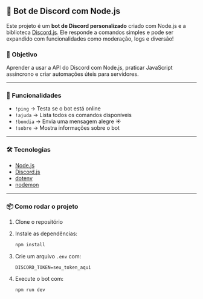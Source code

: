 ## 🤖 Bot de Discord com Node.js

Este projeto é um **bot de Discord personalizado** criado com Node.js e a biblioteca [Discord.js](https://discord.js.org/).
Ele responde a comandos simples e pode ser expandido com funcionalidades como moderação, logs e diversão!

### 🎯 Objetivo

Aprender a usar a API do Discord com Node.js, praticar JavaScript assíncrono e criar automações úteis para servidores.

---

### 🧩 Funcionalidades

* `!ping` → Testa se o bot está online
* `!ajuda` → Lista todos os comandos disponíveis
* `!bomdia` → Envia uma mensagem alegre ☀️
* `!sobre` → Mostra informações sobre o bot

---

### 🛠 Tecnologias

* [Node.js](https://nodejs.org/)
* [Discord.js](https://discord.js.org/)
* [dotenv](https://www.npmjs.com/package/dotenv)
* [nodemon](https://www.npmjs.com/package/nodemon)

---

### 📦 Como rodar o projeto

1. Clone o repositório

2. Instale as dependências:

   ```bash
   npm install
   ```

3. Crie um arquivo `.env` com:

   ```
   DISCORD_TOKEN=seu_token_aqui
   ```

4. Execute o bot com:

   ```bash
   npm run dev
   ```
